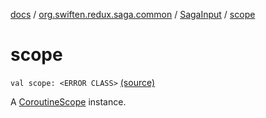 [docs](../../index.md) / [org.swiften.redux.saga.common](../index.md) / [SagaInput](index.md) / [scope](./scope.md)

# scope

`val scope: <ERROR CLASS>` [(source)](https://github.com/protoman92/KotlinRedux/tree/master/common/common-saga/src/main/kotlin/org/swiften/redux/saga/common/CommonSaga.kt#L45)

A [CoroutineScope](#) instance.

